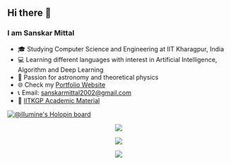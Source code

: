 ## Hi there 👋
### I am Sanskar Mittal
- :mortar_board: Studying Computer Science and Engineering at IIT Kharagpur, India
- :computer: Learning different languages with interest in Artificial Intelligence, Algorithm and Deep Learning
- :telescope: Passion for astronomy and theoretical physics
- :globe_with_meridians: Check my [Portfolio Website](https://illumine69.github.io/Portfolio-Website/)
- :telephone_receiver: Email: sanskarmittal2002@gmail.com
- 📖 [IITKGP Academic Material](https://iitkgpacin-my.sharepoint.com/:f:/g/personal/sanskarmittal2002_kgpian_iitkgp_ac_in/EhhkjBbBdslPmwymoFhti9MBnC8850VJ_tZutF14ef7CQw)

[![@illumine's Holopin board](https://holopin.me/illumine)](https://holopin.io/@illumine)
<p align="center">
  <img align="center" src="https://github-readme-stats.vercel.app/api?username=illumine69&show_icons=true&theme=tokyonight" />
</p>
<p align="center">
  <img align="center" src="https://github-readme-stats.vercel.app/api/top-langs/?username=illumine69&layout=compact&theme=tokyonight" />
</p>

<p align="center">
  <img align="center" src="https://komarev.com/ghpvc/?username=illumine69&color=39BCAD" />
</p>

<!--
**Illumine69/Illumine69** is a ✨ _special_ ✨ repository because its `README.md` (this file) appears on your GitHub profile.

Here are some ideas to get you started:

- 🔭 I’m currently working on ...
- 🌱 I’m currently learning ...
- 👯 I’m looking to collaborate on ...
- 🤔 I’m looking for help with ...
- 💬 Ask me about ...
- 📫 How to reach me: ...
- 😄 Pronouns: ...
- ⚡ Fun fact: ...
-->
